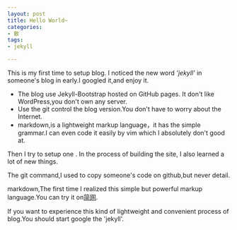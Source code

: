```yaml
---
layout: post
title: Hello World~
categories:
- 散
tags:
- jekyll

---
```


   This is my first time to setup blog. I noticed the new word *'jekyll'* in someone's blog in early.I googled it,and enjoy it.

 >  
 - The blog use Jekyll-Bootstrap hosted on GitHub pages. It don't like WordPress,you don't own any server.
 - Use the git control the blog version.You don't have to worry about the Internet. 
 - markdown,is a lightweight markup language，it has the simple grammar.I can even code it easily by vim which I absolutely don't good at.

Then I try to setup one .
In the process of building the site, I also learned a lot of new things.

The git command,I used to copy someone's code on github,but never detail.

markdown,The first time I realized this simple but powerful markup language.You can try it on[简网](http://jianshu.io/).

If you want to experience this kind of lightweight and convenient process of blog.You should start google the 'jekyll'.

